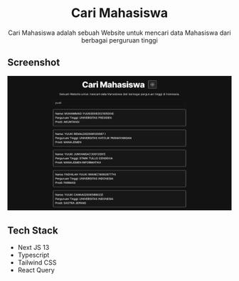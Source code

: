 <div align="center">
  <h1>Cari Mahasiswa</h1>
  <p>Cari Mahasiswa adalah sebuah Website untuk mencari data Mahasiswa dari berbagai perguruan tinggi</p>
</div>

## Screenshot

![ss 1](./public/ss-1.png)

## Tech Stack

- Next JS 13
- Typescript
- Tailwind CSS
- React Query
